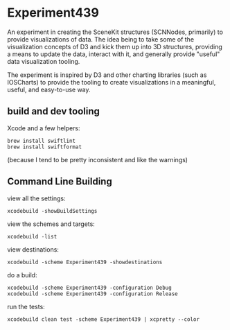# Experiment439

An experiment in creating the SceneKit structures (SCNNodes, primarily) to provide visualizations of data. The idea
being to take some of the visualization concepts of D3 and kick them up into 3D structures, providing a means to 
update the data, interact with it, and generally provide "useful" data visualization tooling.

The experiment is inspired by D3 and other charting libraries (such as IOSCharts) to provide the tooling to create visualizations in a meaningful, useful, and easy-to-use way.

## build and dev tooling

Xcode and a few helpers:

    brew install swiftlint
    brew install swiftformat

(because I tend to be pretty inconsistent and like the warnings)

## Command Line Building

view all the settings:

    xcodebuild -showBuildSettings

view the schemes and targets:

    xcodebuild -list

view destinations:

    xcodebuild -scheme Experiment439 -showdestinations

do a build:

    xcodebuild -scheme Experiment439 -configuration Debug
    xcodebuild -scheme Experiment439 -configuration Release

run the tests:

    xcodebuild clean test -scheme Experiment439 | xcpretty --color


